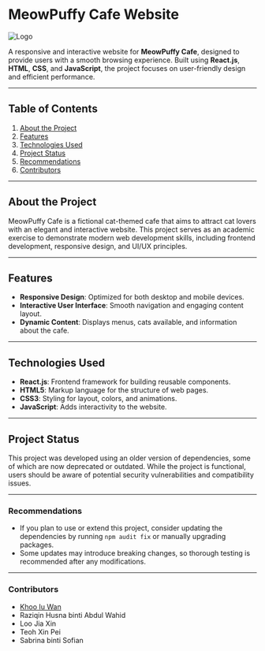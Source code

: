 # MeowPuffy Cafe Website  

![Logo](https://github.com/user-attachments/assets/bd809425-16d8-404a-b151-93a4f2c964dc)


A responsive and interactive website for **MeowPuffy Cafe**, designed to provide users with a smooth browsing experience. Built using **React.js**, **HTML**, **CSS**, and **JavaScript**, the project focuses on user-friendly design and efficient performance.  

---

## Table of Contents  
1. [About the Project](#about-the-project)  
2. [Features](#features)  
3. [Technologies Used](#technologies-used)  
4. [Project Status](#project-status)
5. [Recommendations](#recommendations)
6. [Contributors](#contributors)

---

## About the Project  
MeowPuffy Cafe is a fictional cat-themed cafe that aims to attract cat lovers with an elegant and interactive website. This project serves as an academic exercise to demonstrate modern web development skills, including frontend development, responsive design, and UI/UX principles.  

---

## Features  
- **Responsive Design**: Optimized for both desktop and mobile devices.  
- **Interactive User Interface**: Smooth navigation and engaging content layout.  
- **Dynamic Content**: Displays menus, cats available, and information about the cafe.  

---

## Technologies Used  
- **React.js**: Frontend framework for building reusable components.  
- **HTML5**: Markup language for the structure of web pages.  
- **CSS3**: Styling for layout, colors, and animations.  
- **JavaScript**: Adds interactivity to the website.  

---

## Project Status
This project was developed using an older version of dependencies, some of which are now deprecated or outdated. While the project is functional, users should be aware of potential security vulnerabilities and compatibility issues.

---

### Recommendations
- If you plan to use or extend this project, consider updating the dependencies by running `npm audit fix` or manually upgrading packages.
- Some updates may introduce breaking changes, so thorough testing is recommended after any modifications.

---

### Contributors
- [Khoo Iu Wan](https://github.com/wuik1112)
- Raziqin Husna binti Abdul Wahid
- Loo Jia Xin
- Teoh Xin Pei
- Sabrina binti Sofian
